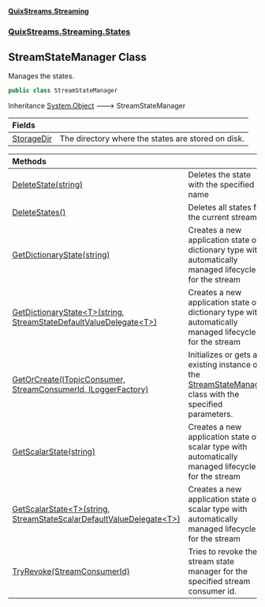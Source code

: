 #### [QuixStreams.Streaming](index.md 'index')
### [QuixStreams.Streaming.States](QuixStreams.Streaming.States.md 'QuixStreams.Streaming.States')

## StreamStateManager Class

Manages the states.

```csharp
public class StreamStateManager
```

Inheritance [System.Object](https://docs.microsoft.com/en-us/dotnet/api/System.Object 'System.Object') &#129106; StreamStateManager

| Fields | |
| :--- | :--- |
| [StorageDir](StreamStateManager.StorageDir.md 'QuixStreams.Streaming.States.StreamStateManager.StorageDir') | The directory where the states are stored on disk. |

| Methods | |
| :--- | :--- |
| [DeleteState(string)](StreamStateManager.DeleteState(string).md 'QuixStreams.Streaming.States.StreamStateManager.DeleteState(string)') | Deletes the state with the specified name |
| [DeleteStates()](StreamStateManager.DeleteStates().md 'QuixStreams.Streaming.States.StreamStateManager.DeleteStates()') | Deletes all states for the current stream. |
| [GetDictionaryState(string)](StreamStateManager.GetDictionaryState(string).md 'QuixStreams.Streaming.States.StreamStateManager.GetDictionaryState(string)') | Creates a new application state of dictionary type with automatically managed lifecycle for the stream |
| [GetDictionaryState&lt;T&gt;(string, StreamStateDefaultValueDelegate&lt;T&gt;)](StreamStateManager.GetDictionaryState_T_(string,StreamStateDefaultValueDelegate_T_).md 'QuixStreams.Streaming.States.StreamStateManager.GetDictionaryState<T>(string, QuixStreams.Streaming.States.StreamStateDefaultValueDelegate<T>)') | Creates a new application state of dictionary type with automatically managed lifecycle for the stream |
| [GetOrCreate(ITopicConsumer, StreamConsumerId, ILoggerFactory)](StreamStateManager.GetOrCreate(ITopicConsumer,StreamConsumerId,ILoggerFactory).md 'QuixStreams.Streaming.States.StreamStateManager.GetOrCreate(QuixStreams.Streaming.ITopicConsumer, QuixStreams.Streaming.Models.StreamConsumerId, Microsoft.Extensions.Logging.ILoggerFactory)') | Initializes or gets an existing instance of the [StreamStateManager](StreamStateManager.md 'QuixStreams.Streaming.States.StreamStateManager') class with the specified parameters. |
| [GetScalarState(string)](StreamStateManager.GetScalarState(string).md 'QuixStreams.Streaming.States.StreamStateManager.GetScalarState(string)') | Creates a new application state of scalar type with automatically managed lifecycle for the stream |
| [GetScalarState&lt;T&gt;(string, StreamStateScalarDefaultValueDelegate&lt;T&gt;)](StreamStateManager.GetScalarState_T_(string,StreamStateScalarDefaultValueDelegate_T_).md 'QuixStreams.Streaming.States.StreamStateManager.GetScalarState<T>(string, QuixStreams.Streaming.States.StreamStateScalarDefaultValueDelegate<T>)') | Creates a new application state of scalar type with automatically managed lifecycle for the stream |
| [TryRevoke(StreamConsumerId)](StreamStateManager.TryRevoke(StreamConsumerId).md 'QuixStreams.Streaming.States.StreamStateManager.TryRevoke(QuixStreams.Streaming.Models.StreamConsumerId)') | Tries to revoke the stream state manager for the specified stream consumer id. |
